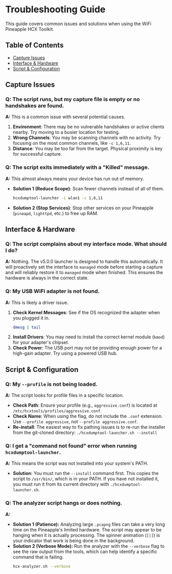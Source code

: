 # Troubleshooting Guide

This guide covers common issues and solutions when using the WiFi Pineapple HCX Toolkit.

## Table of Contents
- [Capture Issues](#capture-issues)
- [Interface & Hardware](#interface--hardware)
- [Script & Configuration](#script--configuration)

## Capture Issues

### Q: The script runs, but my capture file is empty or no handshakes are found.
**A:** This is a common issue with several potential causes.

1.  **Environment**: There may be no vulnerable handshakes or active clients nearby. Try moving to a busier location for testing.
2.  **Wrong Channels**: You may be scanning channels with no activity. Try focusing on the most common channels, like `-c 1,6,11`.
3.  **Distance**: You may be too far from the target. Physical proximity is key for successful capture.

### Q: The script exits immediately with a "Killed" message.
**A:** This almost always means your device has run out of memory.
-   **Solution 1 (Reduce Scope)**: Scan fewer channels instead of all of them.
    ```bash
    hcxdumptool-launcher -i wlan1 -c 1,6,11
    ```
-   **Solution 2 (Stop Services)**: Stop other services on your Pineapple (`pineapd`, `lighttpd`, etc.) to free up RAM.

## Interface & Hardware

### Q: The script complains about my interface mode. What should I do?
**A:** Nothing. The v5.0.0 launcher is designed to handle this automatically. It will proactively set the interface to `managed` mode before starting a capture and will reliably restore it to `managed` mode when finished. This ensures the hardware is always in the correct state.

### Q: My USB WiFi adapter is not found.
**A:** This is likely a driver issue.

1.  **Check Kernel Messages**: See if the OS recognized the adapter when you plugged it in.
    ```bash
    dmesg | tail
    ```
2.  **Install Drivers**: You may need to install the correct kernel module (`kmod`) for your adapter's chipset.
3.  **Check Power**: The USB port may not be providing enough power for a high-gain adapter. Try using a powered USB hub.

## Script & Configuration

### Q: My `--profile` is not being loaded.
**A:** The script looks for profile files in a specific location.
-   **Check Path**: Ensure your profile (e.g., `aggressive.conf`) is located at `/etc/hcxtools/profiles/aggressive.conf`.
-   **Check Name**: When using the flag, do not include the `.conf` extension. Use `--profile aggressive`, not `--profile aggressive.conf`.
-   **Re-install**: The easiest way to fix pathing issues is to re-run the installer from the git-cloned directory: `./hcxdumptool-launcher.sh --install`

### Q: I get a "command not found" error when running `hcxdumptool-launcher`.
**A:** This means the script was not installed into your system's PATH.
-   **Solution**: You must run the `--install` command first. This copies the script to `/usr/bin/`, which is in your PATH. If you have not installed it, you must run it from its current directory with `./hcxdumptool-launcher.sh`.

### Q: The analyzer script hangs or does nothing.
**A:**
- **Solution 1 (Patience):** Analyzing large `.pcapng` files can take a very long time on the Pineapple's limited hardware. The script may appear to be hanging when it is actually processing. The spinner animation (`[|]`) is your indicator that work is being done in the background.
- **Solution 2 (Verbose Mode):** Run the analyzer with the `--verbose` flag to see the raw output from the tools, which can help identify a specific command that is failing.
  ```bash
  hcx-analyzer.sh --verbose